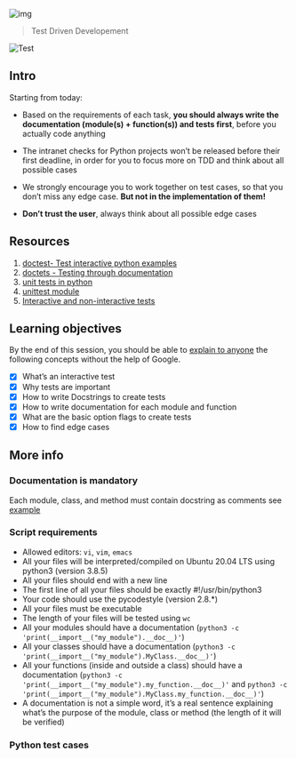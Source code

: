 ![img](https://assets.imaginablefutures.com/media/images/ALX_Logo.max-200x150.png)
> Test Driven Developement 

![Test](https://s3.amazonaws.com/intranet-projects-files/holbertonschool-higher-level_programming+/246/giphy-4.gif)

## Intro 
Starting from today:
- Based on the requirements of each task, __you should always write the documentation (module(s) + function(s)) and tests first__, before you actually code anything

- The intranet checks for Python projects won’t be released before their first deadline, in order for you to focus more on TDD and think about all possible cases

- We strongly encourage you to work together on test cases, so that you don’t miss any edge case. __But not in the implementation of them!__

- __Don’t trust the user__, always think about all possible edge cases

## Resources
1. [doctest- Test interactive python examples](https://docs.python.org/3.4/library/doctest.html)
2. [doctets - Testing through documentation](https://pymotw.com/3/doctest/)
3. [unit tests in python](https://www.youtube.com/watch?v=1Lfv5tUGsn8)
4. [unittest module](https://www.youtube.com/watch?v=6tNS--WetLI)
5. [Interactive and non-interactive tests](https://mattermost.com/blog/testing-python-understanding-doctest-and-unittest/)

## Learning objectives
By the end of this session, you should be able to [explain to anyone](https://fs.blog/feynman-learning-technique/) the following concepts without the help of Google.

* [X] What’s an interactive test
* [X] Why tests are important
* [X] How to write Docstrings to create tests
* [X] How to write documentation for each module and function
* [X] What are the basic option flags to create tests
* [X] How to find edge cases

## More info
### Documentation is mandatory
Each module, class, and method must contain docstring as comments see [example](https://sphinxcontrib-napoleon.readthedocs.io/en/latest/example_google.html)

### Script requirements
- Allowed editors: ```vi```, ```vim```, ```emacs```
- All your files will be interpreted/compiled on Ubuntu 20.04 LTS using python3 (version 3.8.5)
- All your files should end with a new line
- The first line of all your files should be exactly #!/usr/bin/python3
- Your code should use the pycodestyle (version 2.8.*)
- All your files must be executable
- The length of your files will be tested using ```wc```
- All your modules should have a documentation (```python3 -c 'print(__import__("my_module").__doc__)'```)
- All your classes should have a documentation (```python3 -c 'print(__import__("my_module").MyClass.__doc__)'```)
- All your functions (inside and outside a class) should have a documentation (```python3 -c 'print(__import__("my_module").my_function.__doc__)'``` and ```python3 -c 'print(__import__("my_module").MyClass.my_function.__doc__)'```)
- A documentation is not a simple word, it’s a real sentence explaining what’s the purpose of the module, class or method (the length of it will be verified)

### Python test cases